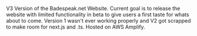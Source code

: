 V3 Version of the Badespeak.net Website. Current goal is to release the website with limited functionality in beta to give users a first taste for whats about to come.
Version 1 wasn't ever working properly and V2 got scrapped to make room for next.js and .ts.
Hosted on AWS Amplify.
